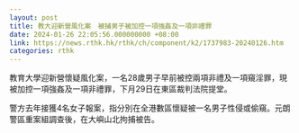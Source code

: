 ```yaml
---
layout: post
title: 教大迎新營風化案　被捕男子被加控一項強姦及一項非禮罪
date: 2024-01-26 22:05:56.000000000 +08:00
link: https://news.rthk.hk/rthk/ch/component/k2/1737983-20240126.htm
categories: rthk
---
```


教育大學迎新營懷疑風化案，一名28歲男子早前被控兩項非禮及一項窺淫罪，現被加控一項強姦及一項非禮罪，下月29日在東區裁判法院提堂。

警方去年接獲4名女子報案，指分別在全港數區懷疑被一名男子性侵或偷窺。元朗警區重案組調查後，在大嶼山北拘捕被告。
